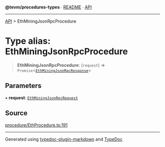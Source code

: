 **@tevm/procedures-types** ∙ [README](../README.md) ∙ [API](../API.md)

***

[API](../API.md) > EthMiningJsonRpcProcedure

# Type alias: EthMiningJsonRpcProcedure

> **EthMiningJsonRpcProcedure**: (`request`) => `Promise`\<[`EthMiningJsonRpcResponse`](EthMiningJsonRpcResponse.md)\>

## Parameters

▪ **request**: [`EthMiningJsonRpcRequest`](EthMiningJsonRpcRequest.md)

## Source

[procedure/EthProcedure.ts:191](https://github.com/evmts/tevm-monorepo/blob/main/packages/procedures-spec/src/procedure/EthProcedure.ts#L191)

***
Generated using [typedoc-plugin-markdown](https://www.npmjs.com/package/typedoc-plugin-markdown) and [TypeDoc](https://typedoc.org/)
